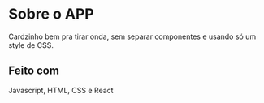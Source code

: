 # Sobre o APP

Cardzinho bem pra tirar onda, sem separar componentes e usando só um style de CSS.

## Feito com

Javascript, HTML, CSS e React

